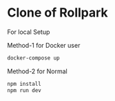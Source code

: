 # Clone of Rollpark

For local Setup

Method-1 for Docker user
 ```bash
 docker-compose up
 ```

 Method-2 for Normal

 ```bash
 npm install
 npm run dev
 ```
